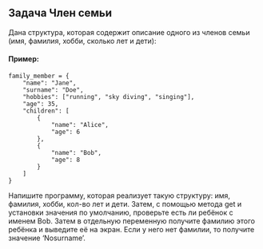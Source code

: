## Задача Член семьи
Дана структура, которая содержит описание одного из членов семьи (имя, фамилия, хобби, сколько лет и дети):
#### Пример:
```
family_member = {
    "name": "Jane",
    "surname": "Doe",
    "hobbies": ["running", "sky diving", "singing"],
    "age": 35,
    "children": [
        {
            "name": "Alice",
            "age": 6
        },
        {
            "name": "Bob",
            "age": 8
        }
    ]
}

```
Напишите программу, которая реализует такую структуру: имя, фамилия, хобби, кол-во лет и дети. 
Затем, с помощью метода get и установки значения по умолчанию, проверьте есть ли ребёнок с именем Bob. 
Затем в отдельную переменную получите фамилию этого ребёнка и выведите её на экран.
Если у него нет фамилии, то получите значение ‘Nosurname’.